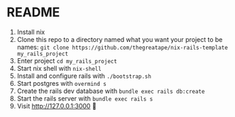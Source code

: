 # README

1. Install nix
1. Clone this repo to a directory named what you want your project to be names: `git clone https://github.com/thegreatape/nix-rails-template my_rails_project`
1. Enter project `cd my_rails_project`
1. Start nix shell with `nix-shell`
1. Install and configure rails with `./bootstrap.sh`
1. Start postgres with `overmind s`
1. Create the rails dev database with `bundle exec rails db:create`
1. Start the rails server with `bundle exec rails s`
1. Visit http://127.0.0.1:3000 🚀
